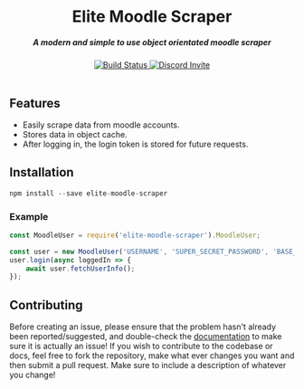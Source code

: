 <h1 align="center"><b>Elite Moodle Scraper</b></h1>
<h5 align="center">A modern and simple to use object orientated moodle scraper</h5>
<div align="center">
    <a href="https://travis-ci.com/XeliteXirish/EliteMoodleScraper">
        <img src="https://travis-ci.com/XeliteXirish/EliteMoodleScraper.svg?token=5pJCf8csqaNRFsJJAzsK&branch=master" alt="Build Status"/>
    </a>
    <a href="">
        <img src="https://discordapp.com/api/guilds/433054430045143050/embed.png" alt="Discord Invite"/>
    </a>
</div>
<br/>

## Features

 - Easily scrape data from moodle accounts.
 - Stores data in object cache.
 - After logging in, the login token is stored for future requests.

## Installation
```javascript
npm install --save elite-moodle-scraper
```

### Example
```javascript
const MoodleUser = require('elite-moodle-scraper').MoodleUser;

const user = new MoodleUser('USERNAME', 'SUPER_SECRET_PASSWORD', 'BASE_MOODLE_URL');
user.login(async loggedIn => {
    await user.fetchUserInfo();
});
```

## Contributing
Before creating an issue, please ensure that the problem hasn't already been reported/suggested, and double-check the
[documentation](https://xelitexirish.github.io/EliteMoodleScraper/) to make sure it is actually an issue!
If you wish to contribute to the codebase or docs, feel free to fork the repository, make what ever changes
you want and then submit a pull request.  Make sure to include a description of whatever you change!
